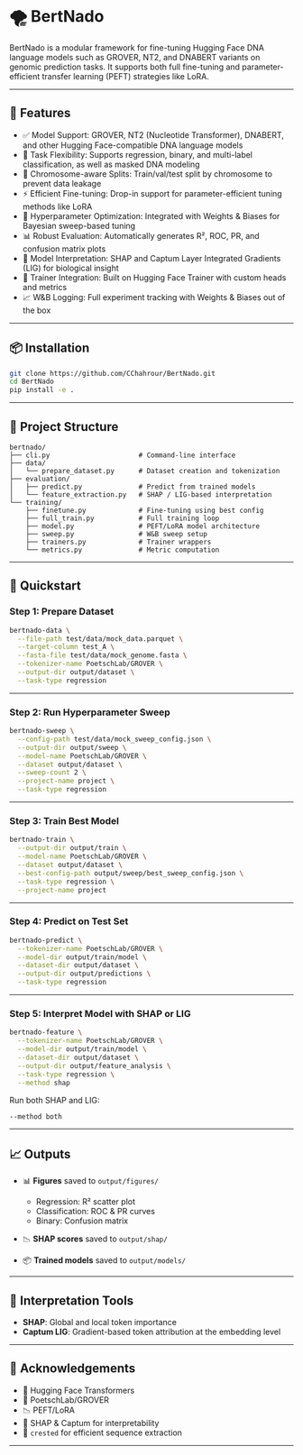 # 🌪️ BertNado

BertNado is a modular framework for fine-tuning Hugging Face DNA language models such as GROVER, NT2, and DNABERT variants on genomic prediction tasks. It supports both full fine-tuning and parameter-efficient transfer learning (PEFT) strategies like LoRA.

---

## 🔧 Features

- ✅ Model Support: GROVER, NT2 (Nucleotide Transformer), DNABERT, and other Hugging Face-compatible DNA language models
- 🧬 Task Flexibility: Supports regression, binary, and multi-label classification, as well as masked DNA modeling
- 🧪 Chromosome-aware Splits: Train/val/test split by chromosome to prevent data leakage
- ⚡ Efficient Fine-tuning: Drop-in support for parameter-efficient tuning methods like LoRA
- 🎯 Hyperparameter Optimization: Integrated with Weights & Biases for Bayesian sweep-based tuning
- 📊 Robust Evaluation: Automatically generates R², ROC, PR, and confusion matrix plots
- 🧠 Model Interpretation: SHAP and Captum Layer Integrated Gradients (LIG) for biological insight
- 🧰 Trainer Integration: Built on Hugging Face Trainer with custom heads and metrics
- 📈 W&B Logging: Full experiment tracking with Weights & Biases out of the box


---

## 📦 Installation

```bash
git clone https://github.com/CChahrour/BertNado.git
cd BertNado
pip install -e .
```

---

## 📁 Project Structure

```
bertnado/
├── cli.py                      # Command-line interface
├── data/
│   └── prepare_dataset.py      # Dataset creation and tokenization
├── evaluation/
│   ├── predict.py              # Predict from trained models
│   └── feature_extraction.py   # SHAP / LIG-based interpretation
└── training/
    ├── finetune.py             # Fine-tuning using best config
    ├── full_train.py           # Full training loop
    ├── model.py                # PEFT/LoRA model architecture
    ├── sweep.py                # W&B sweep setup
    ├── trainers.py             # Trainer wrappers
    └── metrics.py              # Metric computation
```

---

## 🚀 Quickstart

### Step 1: Prepare Dataset

```bash
bertnado-data \
  --file-path test/data/mock_data.parquet \
  --target-column test_A \
  --fasta-file test/data/mock_genome.fasta \
  --tokenizer-name PoetschLab/GROVER \
  --output-dir output/dataset \
  --task-type regression
```

---

### Step 2: Run Hyperparameter Sweep

```bash
bertnado-sweep \
  --config-path test/data/mock_sweep_config.json \
  --output-dir output/sweep \
  --model-name PoetschLab/GROVER \
  --dataset output/dataset \
  --sweep-count 2 \
  --project-name project \
  --task-type regression
```

---

### Step 3: Train Best Model

```bash
bertnado-train \
  --output-dir output/train \
  --model-name PoetschLab/GROVER \
  --dataset output/dataset \
  --best-config-path output/sweep/best_sweep_config.json \
  --task-type regression \
  --project-name project
```

---

### Step 4: Predict on Test Set

```bash
bertnado-predict \
  --tokenizer-name PoetschLab/GROVER \
  --model-dir output/train/model \
  --dataset-dir output/dataset \
  --output-dir output/predictions \
  --task-type regression
```

---

### Step 5: Interpret Model with SHAP or LIG

```bash
bertnado-feature \
  --tokenizer-name PoetschLab/GROVER \
  --model-dir output/train/model \
  --dataset-dir output/dataset \
  --output-dir output/feature_analysis \
  --task-type regression \
  --method shap
```

Run both SHAP and LIG:

```bash
--method both
```

---

## 📈 Outputs

- 📊 **Figures** saved to `output/figures/`
  - Regression: R² scatter plot
  - Classification: ROC & PR curves
  - Binary: Confusion matrix

- 📉 **SHAP scores** saved to `output/shap/`
- 📦 **Trained models** saved to `output/models/`

---

## 🧠 Interpretation Tools

- **SHAP**: Global and local token importance
- **Captum LIG**: Gradient-based token attribution at the embedding level

---

## 🧠 Acknowledgements

- 🤗 Hugging Face Transformers
- 🧬 PoetschLab/GROVER
- 📉 PEFT/LoRA 
- 🧠 SHAP & Captum for interpretability
- 🧬 `crested` for efficient sequence extraction

---
